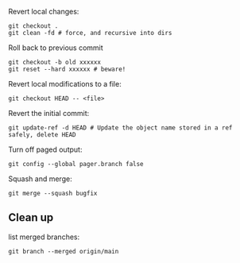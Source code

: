 
Revert local changes:

    git checkout .
    git clean -fd # force, and recursive into dirs

Roll back to previous commit

    git checkout -b old xxxxxx
    git reset --hard xxxxxx # beware!

Revert local modifications to a file:

    git checkout HEAD -- <file>

Revert the initial commit:

    git update-ref -d HEAD # Update the object name stored in a ref safely, delete HEAD

Turn off paged output:

    git config --global pager.branch false

Squash and merge:

    git merge --squash bugfix

## Clean up

list merged branches:

    git branch --merged origin/main
